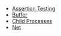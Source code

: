 * [Assertion Testing](Assertion-Testing.md)
* [Buffer](Buffer.md)
* [Child Processes](Child_process.md)
* [Net](Net.md)